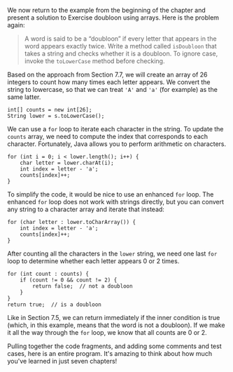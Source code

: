 We now return to the example from the beginning of the chapter and present a solution to Exercise doubloon using arrays. Here is the problem again:



> A word is said to be a “doubloon” if every letter that appears in the word appears exactly twice.
> Write a method called `isDoubloon` that takes a string and checks whether it is a doubloon.
> To ignore case, invoke the `toLowerCase` method before checking.


Based on the approach from Section 7.7, we will create an array of 26 integers to count how many times each letter appears. We convert the string to lowercase, so that we can treat `'A'` and `'a'` (for example) as the same latter.

```code
int[] counts = new int[26];
String lower = s.toLowerCase();
```

We can use a `for` loop to iterate each character in the string. To update the `counts` array, we need to compute the index that corresponds to each character. Fortunately, Java allows you to perform arithmetic on characters.

```code
for (int i = 0; i < lower.length(); i++) {
    char letter = lower.charAt(i);
    int index = letter - 'a';
    counts[index]++;
}
```


To simplify the code, it would be nice to use an enhanced `for` loop. The enhanced `for` loop does not work with strings directly, but you can convert any string to a character array and iterate that instead:

```code
for (char letter : lower.toCharArray()) {
    int index = letter - 'a';
    counts[index]++;
}
```

After counting all the characters in the `lower` string, we need one last `for` loop to determine whether each letter appears 0 or 2 times.

```code
for (int count : counts) {
    if (count != 0 && count != 2) {
        return false;  // not a doubloon
    }
}
return true;  // is a doubloon
```

Like in Section 7.5, we can return immediately if the inner condition is true (which, in this example, means that the word is not a doubloon). If we make it all the way through the `for` loop, we know that all counts are 0 or 2.

Pulling together the code fragments, and adding some comments and test cases, here is an entire program. It's amazing to think about how much you've learned in just seven chapters!